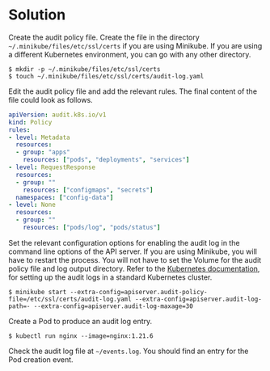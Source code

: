 # Solution

Create the audit policy file. Create the file in the directory `~/.minikube/files/etc/ssl/certs` if you are using Minikube. If you are using a different Kubernetes environment, you can go with any other directory.

```
$ mkdir -p ~/.minikube/files/etc/ssl/certs
$ touch ~/.minikube/files/etc/ssl/certs/audit-log.yaml
```

Edit the audit policy file and add the relevant rules. The final content of the file could look as follows.

```yaml
apiVersion: audit.k8s.io/v1
kind: Policy
rules:
- level: Metadata
  resources:
  - group: "apps"
    resources: ["pods", "deployments", "services"]
- level: RequestResponse
  resources:
  - group: ""
    resources: ["configmaps", "secrets"]
  namespaces: ["config-data"]
- level: None
  resources:
  - group: ""
    resources: ["pods/log", "pods/status"]
```

Set the relevant configuration options for enabling the audit log in the command line options of the API server. If you are using Minikube, you will have to restart the process. You will not have to set the Volume for the audit policy file and log output directory. Refer to the [Kubernetes documentation](https://kubernetes.io/docs/tasks/debug/debug-cluster/audit/#log-backend), for setting up the audit logs in a standard Kubernetes cluster.

```
$ minikube start --extra-config=apiserver.audit-policy-file=/etc/ssl/certs/audit-log.yaml --extra-config=apiserver.audit-log-path=- --extra-config=apiserver.audit-log-maxage=30
```

Create a Pod to produce an audit log entry.

```
$ kubectl run nginx --image=nginx:1.21.6
```

Check the audit log file at `~/events.log`. You should find an entry for the Pod creation event.

```
```